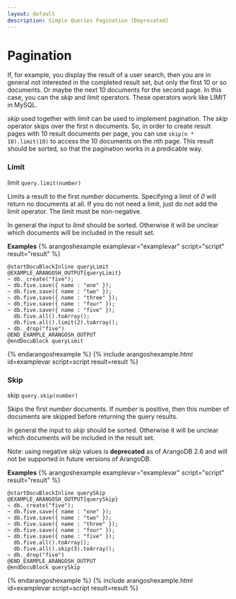```yaml
---
layout: default
description: Simple Queries Pagination (Deprecated)
---
```

Pagination
==========

If, for example, you display the result of a user search, then you are in
general not interested in the completed result set, but only the first 10 or so
documents. Or maybe the next 10 documents for the second page. In this case, you
can the *skip* and *limit* operators. These operators work like LIMIT in
MySQL.

*skip* used together with *limit* can be used to implement pagination.
The *skip* operator skips over the first n documents. So, in order to create
result pages with 10 result documents per page, you can use
`skip(n * 10).limit(10)` to access the 10 documents on the *n*th page. This result
should be sorted, so that the pagination works in a predicable way.

### Limit
<!-- js/common/modules/@arangodb/simple-query-common.js -->


limit
`query.limit(number)`

Limits a result to the first *number* documents. Specifying a limit of
*0* will return no documents at all. If you do not need a limit, just do
not add the limit operator. The limit must be non-negative.

In general the input to *limit* should be sorted. Otherwise it will be
unclear which documents will be included in the result set.


**Examples**
{% arangoshexample examplevar="examplevar" script="script" result="result" %}

    @startDocuBlockInline queryLimit
    @EXAMPLE_ARANGOSH_OUTPUT{queryLimit}
    ~ db._create("five");
    ~ db.five.save({ name : "one" });
    ~ db.five.save({ name : "two" });
    ~ db.five.save({ name : "three" });
    ~ db.five.save({ name : "four" });
    ~ db.five.save({ name : "five" });
      db.five.all().toArray();
      db.five.all().limit(2).toArray();
    ~ db._drop("five")
    @END_EXAMPLE_ARANGOSH_OUTPUT
    @endDocuBlock queryLimit
{% endarangoshexample %}
{% include arangoshexample.html id=examplevar script=script result=result %}


### Skip
<!-- js/common/modules/@arangodb/simple-query-common.js -->


skip
`query.skip(number)`

Skips the first *number* documents. If *number* is positive, then this
number of documents are skipped before returning the query results.

In general the input to *skip* should be sorted. Otherwise it will be
unclear which documents will be included in the result set.

Note: using negative *skip* values is **deprecated** as of ArangoDB 2.6 and 
will not be supported in future versions of ArangoDB.


**Examples**
{% arangoshexample examplevar="examplevar" script="script" result="result" %}

    @startDocuBlockInline querySkip
    @EXAMPLE_ARANGOSH_OUTPUT{querySkip}
    ~ db._create("five");
    ~ db.five.save({ name : "one" });
    ~ db.five.save({ name : "two" });
    ~ db.five.save({ name : "three" });
    ~ db.five.save({ name : "four" });
    ~ db.five.save({ name : "five" });
      db.five.all().toArray();
      db.five.all().skip(3).toArray();
    ~ db._drop("five")
    @END_EXAMPLE_ARANGOSH_OUTPUT
    @endDocuBlock querySkip
{% endarangoshexample %}
{% include arangoshexample.html id=examplevar script=script result=result %}

